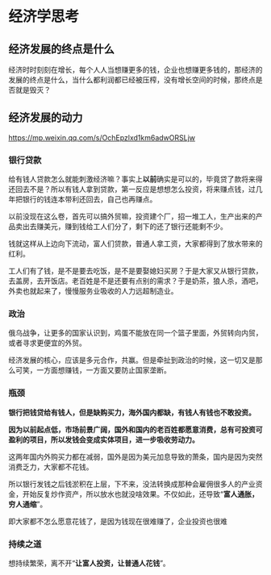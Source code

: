 # 经济学思考

## 经济发展的终点是什么

经济时时刻刻在增长，每个人人当想赚更多的钱，企业也想赚更多钱的，那经济的发展的终点是什么，当什么都利润都已经被压榨，没有增长空间的时候，那终点是否就是毁灭？



## 经济发展的动力

https://mp.weixin.qq.com/s/OchEpzlxd1km6adwORSLjw

### 银行贷款

给有钱人贷款怎么就能刺激经济嘛？事实上**以前**确实是可以的，毕竟贷了款将来得还回去不是？所以有钱人拿到贷款，第一反应是想想怎么投资，将来赚点钱，过几年把银行的钱连本带利还回去，自己也再赚点。

以前没现在这么卷，首先可以搞外贸嘛，投资建个厂，招一堆工人，生产出来的产品卖出去赚美元，赚到钱给工人们分了，剩下的还了银行还能剩不少。

钱就这样从上边向下流动，富人们贷款，普通人拿工资，大家都得到了放水带来的红利。

工人们有了钱，是不是要去吃饭，是不是要娶媳妇买房？于是大家又从银行贷款，去盖房，去开饭店。老百姓是不是还要有点别的需求？于是奶茶，狼人杀，酒吧，外卖也就起来了，慢慢服务业吸收的人力远超制造业。

### 政治

俄乌战争，让更多的国家认识到，鸡蛋不能放在同一个篮子里面，外贸转向内贸，或者寻求更便宜的外贸。

经济发展的核心，应该是多元合作，共赢。但是牵扯到政治的时候，这一切又是那么可笑，一方面想赚钱，一方面又要防止国家垄断。



### 瓶颈

**银行把钱贷给有钱人，但是缺购买力，海外国内都缺，有钱人有钱也不敢投资。**

**因为以前起点低，市场前景广阔，国外和国内的老百姓都愿意消费，总有可投资可盈利的项目，所以发钱会变成实体项目，进一步吸收劳动力。**

这两年国内外购买力都在减弱，国外是因为美元加息导致的萧条，国内是因为突然消费乏力，大家都不花钱。

所以银行发钱之后钱淤积在上层，下不来，没法转换成那种会雇佣很多人的产业资金，开始反复炒作资产，所以放水也就没啥效果。不仅如此，还导致“**富人通胀，穷人通缩**”。



即大家都不怎么愿意花钱了，是因为钱现在很难赚了，企业投资也很难



### 持续之道

想持续繁荣，离不开“**让富人投资，让普通人花钱**”。
